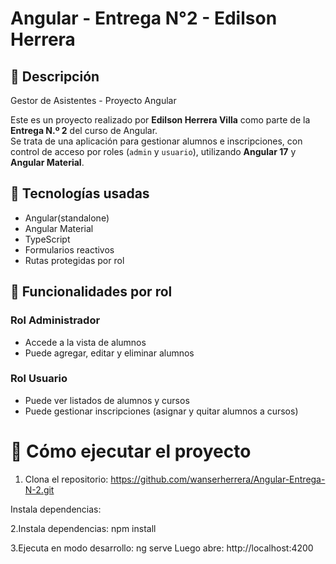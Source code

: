 # Angular - Entrega N°2 - Edilson Herrera

## 🎯 Descripción

Gestor de Asistentes - Proyecto Angular

Este es un proyecto realizado por **Edilson Herrera Villa** como parte de la **Entrega N.º 2** del curso de Angular.  
Se trata de una aplicación para gestionar alumnos e inscripciones, con control de acceso por roles (`admin` y `usuario`), utilizando **Angular 17** y **Angular Material**.

## 🚀 Tecnologías usadas

- Angular(standalone)
- Angular Material
- TypeScript
- Formularios reactivos
- Rutas protegidas por rol

## 👥 Funcionalidades por rol

### Rol **Administrador**
- Accede a la vista de alumnos
- Puede agregar, editar y eliminar alumnos

### Rol **Usuario**
- Puede ver listados de alumnos y cursos
- Puede gestionar inscripciones (asignar y quitar alumnos a cursos)

# 🧪 Cómo ejecutar el proyecto

1. Clona el repositorio:
https://github.com/wanserherrera/Angular-Entrega-N-2.git

Instala dependencias:

2.Instala dependencias:
npm install

3.Ejecuta en modo desarrollo:
ng serve
Luego abre: http://localhost:4200


